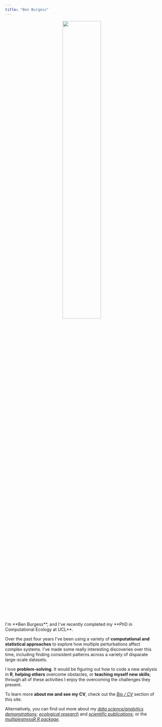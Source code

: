 ```yaml
---
title: "Ben Burgess"
---
```



<div style="text-align:center"><img src="https://benjburgess.github.io/assets/Screenshot_20211012-190225_Gallery2.jpg" width="50%"/></div>
<br />
I'm **Ben Burgess**, and I've recently completed my **PhD in Computational Ecology at UCL**.  
  
Over the past four years I've been using a variety of **computational and statistical approaches** to 
explore how multiple perturbations affect complex systems. 
I've made some really interesting discoveries over this time, including finding 
consistent patterns across a variety of disparate large-scale datasets.  
  
I love **problem-solving**. It would be figuring out how to code a new analysis in **R**, **helping others** overcome obstacles, or **teaching myself new skills**; through all of these activities I enjoy the overcoming the challenges they present.  
  
To learn more **about me and see my CV**, check out the [*Bio / CV*](https://benjburgess.github.io/about/) section of this site.  
  
Alternatively, you can find out more about my [*data science/analytics demonstrations*](https://benjburgess.github.io/data); 
[*ecological research*](https://benjburgess.github.io/ecology/) and [*scientific publications*](https://benjburgess.github.io/publications/); or the [*multiplestressR R package*](https://benjburgess.github.io/multiplestressR/).